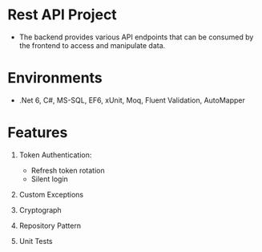 # Rest API Project
- The backend provides various API endpoints that can be consumed by the frontend to access and manipulate data.

# Environments
- .Net 6, C#, MS-SQL, EF6, xUnit, Moq, Fluent Validation, AutoMapper

# Features
1. Token Authentication: 
   - Refresh token rotation
   - Silent login
   
2. Custom Exceptions 

3. Cryptograph

4. Repository Pattern
      
5. Unit Tests
